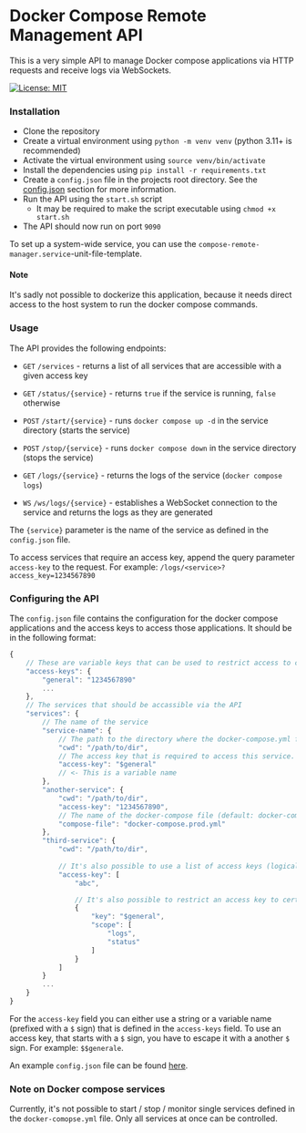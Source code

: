 # Docker Compose Remote Management API

This is a very simple API to manage Docker compose applications via HTTP requests and receive logs via WebSockets.

[![License: MIT](https://img.shields.io/badge/License-MIT-yellow.svg)](https://opensource.org/licenses/MIT)

### Installation

- Clone the repository
- Create a virtual environment using `python -m venv venv` (python 3.11+ is recommended)
- Activate the virtual environment using `source venv/bin/activate`
- Install the dependencies using `pip install -r requirements.txt`
- Create a `config.json` file in the projects root directory. See the [config.json](#configuring-the-api) section for more information.
- Run the API using the `start.sh` script
  - It may be required to make the script executable using `chmod +x start.sh`
- The API should now run on port `9090`

To set up a system-wide service, you can use the `compose-remote-manager.service`-unit-file-template.

#### Note 
It's sadly not possible to dockerize this application, because it needs direct access to the host system to run the docker compose commands.

### Usage
The API provides the following endpoints:

- `GET` `/services` - returns a list of all services that are accessible with a given access key
- `GET` `/status/{service}` -
returns `true` if the service is running, `false` otherwise 
- `POST` `/start/{service}` - runs `docker compose up -d` in the service directory (starts the service)
- `POST` `/stop/{service}` - runs `docker compose down` in the service directory (stops the service)
- `GET` `/logs/{service}` - returns the logs of the service (`docker compose logs`)

- `WS` `/ws/logs/{service}` - establishes a WebSocket connection to the service and returns the logs as they are generated

The `{service}` parameter is the name of the service as defined in the `config.json` file.


To access services that require an access key, append the query parameter `access-key` to the request. For example: 
`/logs/<service>?access_key=1234567890`

### Configuring the API

The `config.json` file contains the configuration for the docker compose applications and the access keys to access
those applications.
It should be in the following format:

```js
{
    // These are variable keys that can be used to restrict access to certain services
    "access-keys": {
        "general": "1234567890"
        ...
    },
    // The services that should be accassible via the API
    "services": {
        // The name of the service
        "service-name": {
            // The path to the directory where the docker-compose.yml file is located
            "cwd": "/path/to/dir",
            // The access key that is required to access this service. If not specified, no access key is required
            "access-key": "$general"
            // <- This is a variable name
        },
        "another-service": {
            "cwd": "/path/to/dir",
            "access-key": "1234567890",
            // The name of the docker-compose file (default: docker-compose.yml)
            "compose-file": "docker-compose.prod.yml"
        },
        "third-service": {
            "cwd": "/path/to/dir",
              
            // It's also possible to use a list of access keys (logical OR)
            "access-key": [
                "abc",

                // It's also possible to restrict an access key to certain scopes
                {
                    "key": "$general",
                    "scope": [
                        "logs",
                        "status"
                    ] 
                }
            ]
        }
        ...
    }
}
```

For the `access-key` field you can either use a string or a variable name (prefixed with a `$` sign) that is defined in
the `access-keys` field. To use an access key, that starts with a `$` sign, you have to escape it with a another `$`
sign. For example: `$$generale`.

An example `config.json` file can be found [here](./config.example.json).

### Note on Docker compose services
Currently, it's not possible to start / stop / monitor single services defined in the `docker-comopse.yml` file. Only all services at once can be controlled.
